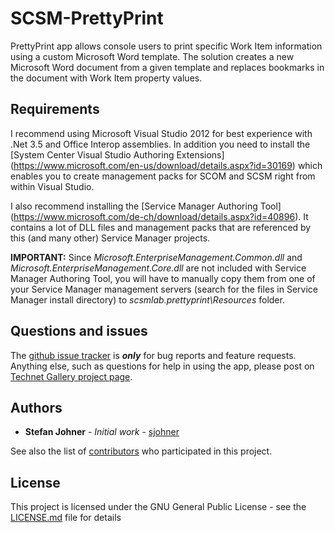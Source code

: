 # SCSM-PrettyPrint
PrettyPrint app allows console users to print specific Work Item information using a custom Microsoft Word template. The solution creates a new Microsoft Word document from a given template and replaces bookmarks in the document with Work Item property values.

## Requirements
I recommend using Microsoft Visual Studio 2012 for best experience with .Net 3.5 and Office Interop assemblies. In addition you need to install the [System Center Visual Studio Authoring Extensions] (https://www.microsoft.com/en-us/download/details.aspx?id=30169) which enables you to create management packs for SCOM and SCSM right from within Visual Studio.

I also recommend installing the [Service Manager Authoring Tool] (https://www.microsoft.com/de-ch/download/details.aspx?id=40896). It contains a lot of DLL files and management packs that are referenced by this (and many other) Service Manager projects.

**IMPORTANT:** Since *Microsoft.EnterpriseManagement.Common.dll* and *Microsoft.EnterpriseManagement.Core.dll* are not included with Service Manager Authoring Tool, you will have to manually copy them from one of your Service Manager management servers (search for the files in Service Manager install directory) to *scsmlab.prettyprint\Resources* folder.

## Questions and issues

The [github issue tracker](https://github.com/petkaantonov/bluebird/issues) is **_only_** for bug reports and feature requests. Anything else, such as questions for help in using the app, please post on  [Technet Gallery project page](https://gallery.technet.microsoft.com/Service-Manager-PrettyPrint-0e1808b1).

## Authors
* **Stefan Johner** - *Initial work* - [sjohner](https://github.com/sjohner)

See also the list of [contributors](https://github.com/your/project/contributors) who participated in this project.

## License
This project is licensed under the GNU General Public License - see the [LICENSE.md](LICENSE.md) file for details

